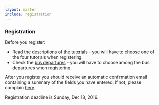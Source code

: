 ```yaml
---
layout: master
include: registration
---
```


### Registration

Before you register:

- Read the [descriptions of the tutorials](/tutorials/) - you will have to
  choose one of the four tutorials when registering.
- Check the [bus departures](/practical/) - you will have to choose among the
  bus departures when registering.

After you register you should receive an automatic confirmation email
containing a summary of the fields you have entered. If not, please complain [here](/contact/).

Registration deadline is Sunday, Dec 18, 2016.
